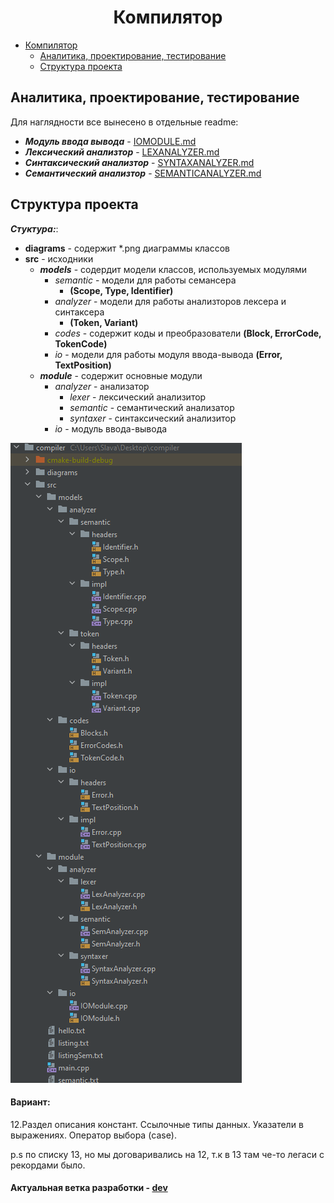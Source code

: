 # <h1 align="center">Компилятор</h1>

- [Компилятор](#компилятор-1)
  - [Аналитика, проектирование, тестирование](#аналитика,-проектирование,-тестирование)
  - [Структура проекта](#структура-проекта)

## Аналитика, проектирование, тестирование

Для наглядности все вынесено в отдельные readme:

- ***Модуль ввода вывода*** - [IOMODULE.md](IOMODULE.md)
- ***Лексический анализтор*** - [LEXANALYZER.md](LEXANALYZER.md)
- ***Синтаксический анализтор*** - [SYNTAXANALYZER.md](SYNTAXANALYZER.md)
- ***Семантический анализтор*** - [SEMANTICANALYZER.md](SEMANTICANALYZER.md)


## Структура проекта

***Стуктура:***:
  - **diagrams** - содержит *.png диаграммы классов
  - **src** - исходники
    - ***models*** - содердит модели классов, используемых модулями
        - *semantic* - модели для работы семансера
            - __(Scope, Type, Identifier)__
        - *analyzer* - модели для работы анализторов лексера и синтаксера
            - __(Token, Variant)__
        - *codes* - содержит коды и преобразователи __(Block, ErrorCode, TokenCode)__
        - *io* - модели для работы модуля ввода-вывода __(Error, TextPosition)__
    - ***module*** - содержит основные модули
        - *analyzer* - анализатор
           - *lexer* - лексический анализитор
           - *semantic* - семантический анализатор
           - *syntaxer* - синтаксический анализитор
        - *io* - модуль ввода-вывода

![struct](diagrams/struct.PNG)

#### Вариант:

12.Раздел описания констант. Ссылочные типы данных. Указатели в выражениях. Оператор выбора (case).

p.s по списку 13, но мы договаривались на 12, т.к в 13 там че-то легаси с рекордами было.

#### Актуальная ветка разработки - [dev](https://github.com/korpatiy/compiler/tree/dev)
